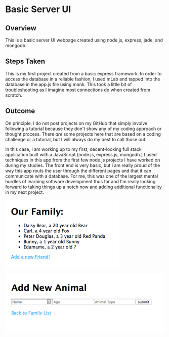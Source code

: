 # Basic Server UI

## Overview
This is a basic server UI webpage created using node.js, express, jade, and mongodb.

## Steps Taken
This is my first project created from a basic express framework. In order to access the database in a reliable fashion, I used mLab and tapped into the database in the app.js file using monk. This took a little bit of troubleshooting as I imagine most connections do when created from scratch.

## Outcome
On principle, I do not post projects on my GitHub that simply involve following a tutorial because they don't show any of my coding approach or thought process. There *are* some projects here that are based on a coding challenge or a tutorial, but I will always do my best to call those out.
  
In this case, I am working up to my first, decent-looking full stack application built with a JavaScript (node.js, express.js, mongodb.) I used techniques in this app from the first few node.js projects I have worked on during my studies. The front end is very basic, but I am really proud of the way this app routs the user through the different pages and that it can communicate with a database. For me, this was one of the largest mental hurdles of learning software development thus far and I'm really looking forward to taking things up a notch now and adding additional functionality in my next project.
  
![GET/List Items in Database](./get.png "GET/List Items in Database")
  
![POST/Add Items to Database](./post.png "POST/Add Items to Database")